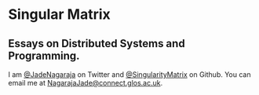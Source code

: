 # Singular Matrix

## Essays on Distributed Systems and Programming.

I am [@JadeNagaraja](https://twitter.com/JadeNagaraja) on Twitter and [@SingularityMatrix](https://github.com/SingularityMatrix) on Github. You can email me at [NagarajaJade@connect.glos.ac.uk](mailto:nagarajajade@connect.glos.ac.uk?Subject=Hello).



